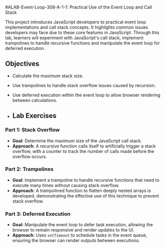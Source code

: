 #ALAB-Event-Loop-308-A-1-1: Practical Use of the Event Loop and Call Stack


This project introduces JavaScript developers to practical event loop implementations and call stack concepts. It highlights common issues developers may face due to these core features in JavaScript. Through this lab, learners will experiment with JavaScript's call stack, implement trampolines to handle recursive functions and manipulate the event loop for deferred execution.

## Objectives

- Calculate the maximum stack size.
- Use trampolines to handle stack overflow issues caused by recursion.
- Use deferred execution within the event loop to allow browser rendering between calculations.

- ## Lab Exercises

### Part 1: Stack Overflow

- **Goal**: Determine the maximum size of the JavaScript call stack.
- **Approach**: A recursive function calls itself to artificially trigger a stack overflow, with a counter to track the number of calls made before the overflow occurs.

### Part 2: Trampolines

- **Goal**: Implement a trampoline to handle recursive functions that need to execute many times without causing stack overflow.
- **Approach**: A trampolined function to flatten deeply nested arrays is developed, demonstrating the effective use of this technique to prevent stack overflow.

### Part 3: Deferred Execution

- **Goal**: Manipulate the event loop to defer task execution, allowing the browser to remain responsive and render updates to the UI.
- **Approach**: Uses `setTimeout` to schedule tasks in the event queue, ensuring the browser can render outputs between executions.
